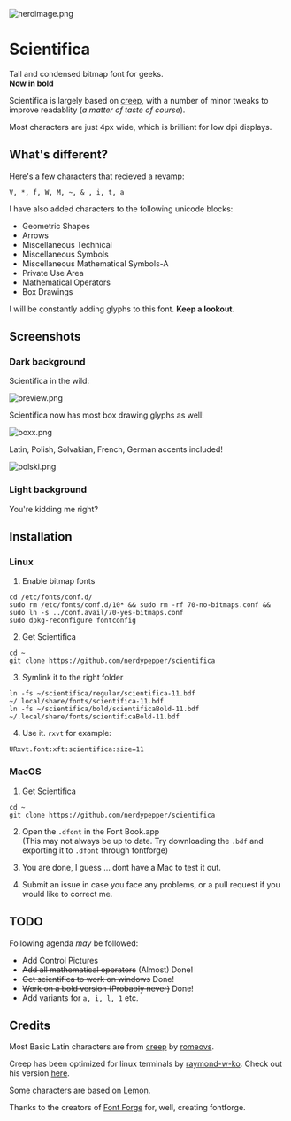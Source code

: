 ![heroimage.png](https://0x0.st/sq0b.png)

# Scientifica


Tall and condensed bitmap font for geeks.  
**Now in bold**


Scientifica is largely based on [creep](https://github.com/romeovs/creep), with a number
of minor tweaks to improve readablity (*a matter of taste of course*).

Most characters are just 4px wide, which is brilliant for low dpi displays.


## What's different?


Here's a few characters that recieved a revamp:

`V, *, f, W, M, ~, & , i, t, a`

I have also added characters to the following unicode blocks:

 - Geometric Shapes 
 - Arrows 
 - Miscellaneous Technical 
 - Miscellaneous Symbols
 - Miscellaneous Mathematical Symbols-A
 - Private Use Area
 - Mathematical Operators
 - Box Drawings

I will be constantly adding glyphs to this font. **Keep a lookout.**



## Screenshots

### Dark background

Scientifica in the wild:

![preview.png](https://0x0.st/sPpq.png)


Scientifica now has most box drawing glyphs as well!

![boxx.png](https://0x0.st/sPpP.png)


Latin, Polish, Solvakian, French, German accents included!

![polski.png](https://0x0.st/sPpZ.png)

### Light background


You're kidding me right?




## Installation


### Linux


 1. Enable bitmap fonts
 ```shell
 cd /etc/fonts/conf.d/
 sudo rm /etc/fonts/conf.d/10* && sudo rm -rf 70-no-bitmaps.conf && sudo ln -s ../conf.avail/70-yes-bitmaps.conf
 sudo dpkg-reconfigure fontconfig
  ```

 2. Get Scientifica
 ```shell
 cd ~ 
 git clone https://github.com/nerdypepper/scientifica
 ```

 3. Symlink it to the right folder
 ```shell
ln -fs ~/scientifica/regular/scientifica-11.bdf ~/.local/share/fonts/scientifica-11.bdf
ln -fs ~/scientifica/bold/scientificaBold-11.bdf ~/.local/share/fonts/scientificaBold-11.bdf
 ```

 4. Use it. `rxvt` for example:

 `URxvt.font:xft:scientifica:size=11`


### MacOS


 1. Get Scientifica
 ```shell
 cd ~
 git clone https://github.com/nerdypepper/scientifica
 ```

 2. Open the `.dfont` in the Font Book.app  
(This may not always be up to date. Try downloading the `.bdf` and exporting it to `.dfont` through fontforge)

 3. You are done, I guess ... dont have a Mac to test it out.

 4. Submit an issue in case you face any problems, or a pull request if you would like to correct me.



## TODO

Following agenda *may* be followed:

 - Add Control Pictures
 - ~~Add all mathematical operators~~ (Almost) Done!
 - ~~Get scientifica to work on windows~~ Done!
 - ~~Work on a bold version (Probably never)~~ Done!
 - Add variants for `a, i, l, 1` etc.



## Credits

Most Basic Latin characters are from [creep](https://github.com/romeovs/creep) by [romeovs](https://github.com/romeovs/).

Creep has been optimized for linux terminals by [raymond-w-ko](https://github.com/raymond-w-ko/). Check out his version [here](https://github.com/raymond-w-ko/creep2).

Some characters are based on [Lemon](http://artwizaleczapka.sourceforge.net/).

Thanks to the creators of [Font Forge](https://fontforge.github.io/en-US/) for, well, creating fontforge.
